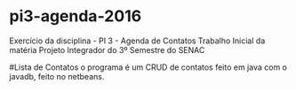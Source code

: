 # pi3-agenda-2016
Exercício da disciplina  - PI 3 - Agenda de Contatos
Trabalho Inicial da matéria Projeto Integrador do 3º Semestre do SENAC

#Lista de Contatos
o programa é um CRUD de contatos feito em java com o javadb, feito no netbeans.
